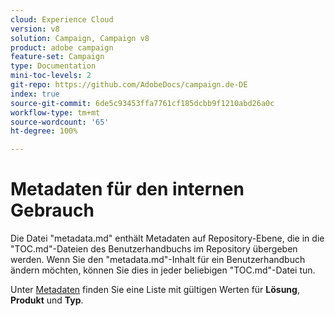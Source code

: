 ```yaml
---
cloud: Experience Cloud
version: v8
solution: Campaign, Campaign v8
product: adobe campaign
feature-set: Campaign
type: Documentation
mini-toc-levels: 2
git-repo: https://github.com/AdobeDocs/campaign.de-DE
index: true
source-git-commit: 6de5c93453ffa7761cf185dcbb9f1210abd26a0c
workflow-type: tm+mt
source-wordcount: '65'
ht-degree: 100%

---
```



# Metadaten für den internen Gebrauch

Die Datei &quot;metadata.md&quot; enthält Metadaten auf Repository-Ebene, die in die &quot;TOC.md&quot;-Dateien des Benutzerhandbuchs im Repository übergeben werden. Wenn Sie den &quot;metadata.md&quot;-Inhalt für ein Benutzerhandbuch ändern möchten, können Sie dies in jeder beliebigen &quot;TOC.md&quot;-Datei tun.

Unter [Metadaten](https://experienceleague.adobe.com/docs/authoring-guide-exl/using/editing/user-guide-setup/metadata.html?lang=de) finden Sie eine Liste mit gültigen Werten für **Lösung**, **Produkt** und **Typ**.
